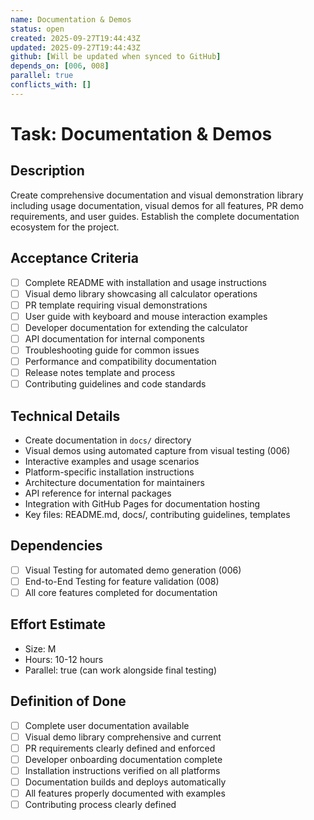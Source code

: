 ```yaml
---
name: Documentation & Demos
status: open
created: 2025-09-27T19:44:43Z
updated: 2025-09-27T19:44:43Z
github: [Will be updated when synced to GitHub]
depends_on: [006, 008]
parallel: true
conflicts_with: []
---
```


# Task: Documentation & Demos

## Description
Create comprehensive documentation and visual demonstration library including usage documentation, visual demos for all features, PR demo requirements, and user guides. Establish the complete documentation ecosystem for the project.

## Acceptance Criteria
- [ ] Complete README with installation and usage instructions
- [ ] Visual demo library showcasing all calculator operations
- [ ] PR template requiring visual demonstrations
- [ ] User guide with keyboard and mouse interaction examples
- [ ] Developer documentation for extending the calculator
- [ ] API documentation for internal components
- [ ] Troubleshooting guide for common issues
- [ ] Performance and compatibility documentation
- [ ] Release notes template and process
- [ ] Contributing guidelines and code standards

## Technical Details
- Create documentation in `docs/` directory
- Visual demos using automated capture from visual testing (006)
- Interactive examples and usage scenarios
- Platform-specific installation instructions
- Architecture documentation for maintainers
- API reference for internal packages
- Integration with GitHub Pages for documentation hosting
- Key files: README.md, docs/, contributing guidelines, templates

## Dependencies
- [ ] Visual Testing for automated demo generation (006)
- [ ] End-to-End Testing for feature validation (008)
- [ ] All core features completed for documentation

## Effort Estimate
- Size: M
- Hours: 10-12 hours
- Parallel: true (can work alongside final testing)

## Definition of Done
- [ ] Complete user documentation available
- [ ] Visual demo library comprehensive and current
- [ ] PR requirements clearly defined and enforced
- [ ] Developer onboarding documentation complete
- [ ] Installation instructions verified on all platforms
- [ ] Documentation builds and deploys automatically
- [ ] All features properly documented with examples
- [ ] Contributing process clearly defined
